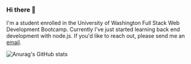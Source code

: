 ### Hi there 👋

I'm a student enrolled in the University of Washington Full Stack Web Development Bootcamp. Currently I've just started learning back end development with node.js. If you'd like to reach out, please send me an [email](mailto:coletta.mike@gmail.com).

![Anurag's GitHub stats](https://github-readme-stats.vercel.app/api?username=MikeColetta&theme=midnight-purple&show_icons=true)
<!--
**MikeColetta/MikeColetta** is a ✨ _special_ ✨ repository because its `README.md` (this file) appears on your GitHub profile.

Here are some ideas to get you started:

- 🔭 I’m currently working on ...
- 🌱 I’m currently learning ...
- 👯 I’m looking to collaborate on ...
- 🤔 I’m looking for help with ...
- 💬 Ask me about ...
- 📫 How to reach me: ...
- 😄 Pronouns: ...
- ⚡ Fun fact: ...
-->
